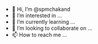 - 👋 Hi, I’m @spmchakand
- 👀 I’m interested in ...
- 🌱 I’m currently learning ...
- 💞️ I’m looking to collaborate on ...
- 📫 How to reach me ...

<!---
spmchakand/spmchakand is a ✨ special ✨ repository because its `README.md` (this file) appears on your GitHub profile.
You can click the Preview link to take a look at your changes.
--->
